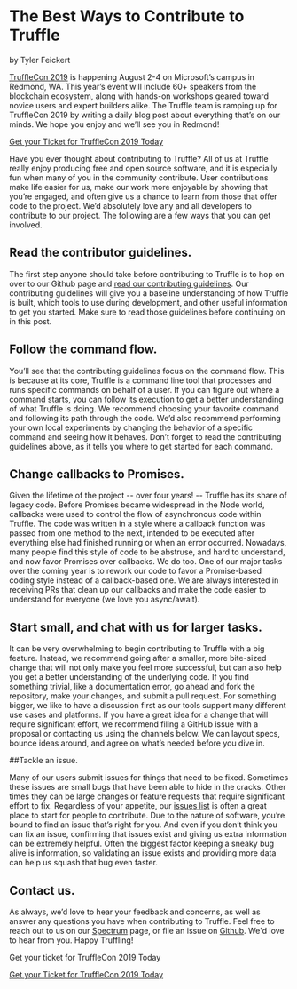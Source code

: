 # The Best Ways to Contribute to Truffle
 by Tyler Feickert

[TruffleCon 2019](https://www.trufflesuite.com/trufflecon2019) is happening August 2-4 on Microsoft’s campus in Redmond, WA. This year’s event will include 60+ speakers from the blockchain ecosystem, along with hands-on workshops geared toward novice users and expert builders alike. The Truffle team is ramping up for TruffleCon 2019 by writing a daily blog post about everything that’s on our minds. We hope you enjoy and we’ll see you in Redmond! 
<div class="text-center">
  <a class="btn btn-truffle" href="/trufflecon2019">Get your Ticket for TruffleCon 2019 Today</a>
</div>

Have you ever thought about contributing to Truffle? All of us at Truffle really enjoy producing free and open source software, and it is especially fun when many of you in the community contribute. User contributions make life easier for us, make our work more enjoyable by showing that you’re engaged, and often give us a chance to learn from those that offer code to the project. We’d absolutely love any and all developers to contribute to our project. The following are a few ways that you can get involved. 

## Read the contributor guidelines. 

The first step anyone should take before contributing to Truffle is to hop on over to our Github page and [read our contributing guidelines](https://github.com/trufflesuite/truffle/blob/develop/CONTRIBUTING.md). Our contributing guidelines will give you a baseline understanding of how Truffle is built, which tools to use during development, and other useful information to get you started. Make sure to read those guidelines before continuing on in this post. 

## Follow the command flow. 

You’ll see that the contributing guidelines focus on the command flow. This is because at its core, Truffle is a command line tool that processes and runs specific commands on behalf of a user. If you can figure out where a command starts, you can follow its execution to get a better understanding of what Truffle is doing. We recommend choosing your favorite command and following its path through the code. We’d also recommend performing your own local experiments by changing the behavior of a specific command and seeing how it behaves. Don’t forget to read the contributing guidelines above, as it tells you where to get started for each command.

## Change callbacks to Promises. 

Given the lifetime of the project -- over four years! -- Truffle has its share of legacy code. Before Promises became widespread in the Node world, callbacks were used to control the flow of asynchronous code within Truffle. The code was written in a style where a callback function was passed from one method to the next, intended to be executed after everything else had finished running or when an error occurred. Nowadays, many people find this style of code to be abstruse, and hard to understand, and now favor Promises over callbacks. We do too. One of our major tasks over the coming year is to rework our code to favor a Promise-based coding style instead of a callback-based one. We are always interested in receiving PRs that clean up our callbacks and make the code easier to understand for everyone (we love you async/await).


## Start small, and chat with us for larger tasks. 

It can be very overwhelming to begin contributing to Truffle with a big feature. Instead, we recommend going after a smaller, more bite-sized change that will not only make you feel more successful, but can also help you get a better understanding of the underlying code. If you find something trivial, like a documentation error, go ahead and fork the repository, make your changes, and submit a pull request. For something bigger, we like to have a discussion first as our tools support many different use cases and platforms. If you have a great idea for a change that will require significant effort, we recommend filing a GitHub issue with a proposal or contacting us using the channels below. We can layout specs, bounce ideas around, and agree on what’s needed before you dive in. 

##Tackle an issue.

Many of our users submit issues for things that need to be fixed. Sometimes these issues are small bugs that have been able to hide in the cracks. Other times they can be large changes or feature requests that require significant effort to fix. Regardless of your appetite, our [issues list](https://github.com/trufflesuite/truffle/issues) is often a great place to start for people to contribute. Due to the nature of software, you’re bound to find an issue that’s right for you. And even if you don’t think you can fix an issue, confirming that issues exist and giving us extra information can be extremely helpful. Often the biggest factor keeping a sneaky bug alive is information, so validating an issue exists and providing more data can help us squash that bug even faster.

## Contact us.

As always, we’d love to hear your feedback and concerns, as well as answer any questions you have when contributing to Truffle. Feel free to reach out to us on our [Spectrum](https://spectrum.chat/trufflesuite) page, or file an issue on [Github](https://github.com/trufflesuite/truffle/issues). We'd love to hear from you. Happy Truffling!

Get your ticket for TruffleCon 2019 Today


<div class="text-center">
  <a class="btn btn-truffle" href="/trufflecon2019">Get your Ticket for TruffleCon 2019 Today</a>
</div>